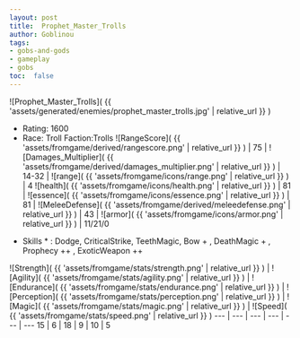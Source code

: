 ```yaml
---
layout: post
title:  Prophet_Master_Trolls
author: Goblinou
tags:
- gobs-and-gods
- gameplay
- gobs
toc:  false
---
```


![Prophet_Master_Trolls]( {{ 'assets/generated/enemies/prophet_master_trolls.jpg' | relative_url }} )
- Rating: 1600
- Race: Troll  Faction:Trolls
![RangeScore]( {{ 'assets/fromgame/derived/rangescore.png' | relative_url }} ) | 75 | ![Damages_Multiplier]( {{ 'assets/fromgame/derived/damages_multiplier.png' | relative_url }} ) | 14-32 | ![range]( {{ 'assets/fromgame/icons/range.png' | relative_url }} ) | 4
![health]( {{ 'assets/fromgame/icons/health.png' | relative_url }} ) | 81 | ![essence]( {{ 'assets/fromgame/icons/essence.png' | relative_url }} ) | 81 | ![MeleeDefense]( {{ 'assets/fromgame/derived/meleedefense.png' | relative_url }} ) | 43 | ![armor]( {{ 'assets/fromgame/icons/armor.png' | relative_url }} ) | 11/21/0
* Skills * : Dodge, CriticalStrike, TeethMagic, Bow + , DeathMagic + , Prophecy ++ , ExoticWeapon ++ 

![Strength]( {{ 'assets/fromgame/stats/strength.png' | relative_url }} ) | ![Agility]( {{ 'assets/fromgame/stats/agility.png' | relative_url }} ) | ![Endurance]( {{ 'assets/fromgame/stats/endurance.png' | relative_url }} ) | ![Perception]( {{ 'assets/fromgame/stats/perception.png' | relative_url }} ) | ![Magic]( {{ 'assets/fromgame/stats/magic.png' | relative_url }} ) | ![Speed]( {{ 'assets/fromgame/stats/speed.png' | relative_url }} )
--- | --- | --- | --- | --- | ---
15 | 6 | 18 | 9 | 10 | 5
